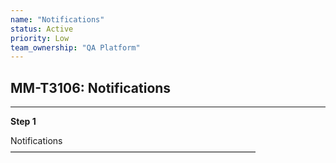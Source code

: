 ```yaml
---
name: "Notifications"
status: Active
priority: Low
team_ownership: "QA Platform"
---
```


## MM-T3106: Notifications

---

**Step 1**

Notifications\
————————————————————————————

